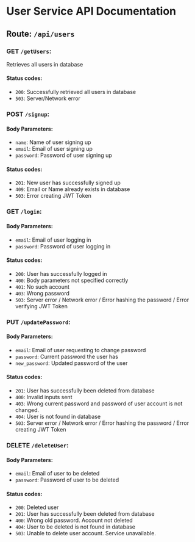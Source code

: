 # User Service API Documentation
## Route: `/api/users`

### GET `/getUsers`:
Retrieves all users in database
#### Status codes:
- `200`: Successfully retrieved all users in database
- `503`: Server/Network error

### POST `/signup`:
#### Body Parameters:
- `name`: Name of user signing up
- `email`: Email of user signing up
- `password`: Password of user signing up
#### Status codes:
- `201`: New user has successfully signed up
- `409`: Email or Name already exists in database
- `503`: Error creating JWT Token

### GET `/login`:
#### Body Parameters:
- `email`: Email of user logging in
- `password`: Password of user logging in
#### Status codes:
- `200`: User has successfully logged in
- `400`: Body parameters not specified correctly
- `401`: No such account
- `403`: Wrong password
- `503`: Server error / Network error / Error hashing the password / Error verifying JWT Token

### PUT `/updatePassword`:
#### Body Parameters:
- `email`: Email of user requesting to change password
- `password`: Current password the user has
- `new_password`: Updated password of the user
#### Status codes:
- `201`: User has successfully been deleted from database
- `400`: Invalid inputs sent
- `403`: Wrong current password and password of user account is not changed.
- `404`: User is not found in database
- `503`: Server error / Network error / Error hashing the password / Error creating JWT Token

### DELETE `/deleteUser`:
#### Body Parameters:
- `email`: Email of user to be deleted
- `password`: Password of user to be deleted
#### Status codes:
- `200`: Deleted user
- `201`: User has successfully been deleted from database
- `400`: Wrong old password. Account not deleted
- `404`: User to be deleted is not found in database
- `503`: Unable to delete user account. Service unavailable.


